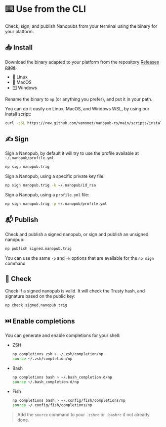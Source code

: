 # ⌨️ Use from the CLI

Check, sign, and publish Nanopubs from your terminal using the binary for your platform.

## 📥️ Install

Download the binary adapted to your platform from the repository [Releases page](https://github.com/vemonet/nanopub-rs/releases):

- 🐧 Linux
- 🍎 MacOS
- 🪟 Windows

Rename the binary to `np` (or anything you prefer), and put it in your path.

You can do it easily on Linux, MacOS, and Windows WSL, by using our install script:

```bash
curl -sSL https://raw.github.com/vemonet/nanopub-rs/main/scripts/install-binary.sh | bash
```

## ✍️ Sign

Sign a Nanopub, by default it will try to use the profile available at `~/.nanopub/profile.yml`

```bash
np sign nanopub.trig
```

Sign a Nanopub, using a specific private key file:

```bash
np sign nanopub.trig -k ~/.nanopub/id_rsa
```

Sign a Nanopub, using a `profile.yml` file:

```bash
np sign nanopub.trig -p ~/.nanopub/profile.yml
```

## 📬️ Publish

Check and publish a signed nanopub, or sign and publish an unsigned nanopub:

```bash
np publish signed.nanopub.trig
```

You can use the same `-p` and `-k` options that are available for the `np sign` command

## 🔎 Check

Check if a signed nanopub is valid. It will check the Trusty hash, and signature based on the public key:

```bash
np check signed.nanopub.trig
```

## ⏭️ Enable completions

You can generate and enable completions for your shell:

- ZSH

    ```bash
    np completions zsh > ~/.zsh/completion/np
    source ~/.zsh/completion/np
    ```

- Bash

    ```bash
    np completions bash > ~/.bash_completion.d/np
    source ~/.bash_completion.d/np
    ```

- Fish

    ```bash
    np completions bash > ~/.config/fish/completions/np
    source ~/.config/fish/completions/np
    ```

> Add the `source` command to your `.zshrc` or `.bashrc` if not already done.
